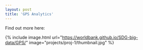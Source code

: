 ```yaml
---
layout: post
title: 'GPS Analytics'
---
```

Find out more here:

{% include image.html url="https://worldbank.github.io/SDG-big-data/GPS/" image="projects/proj-1/thumbnail.jpg" %}


